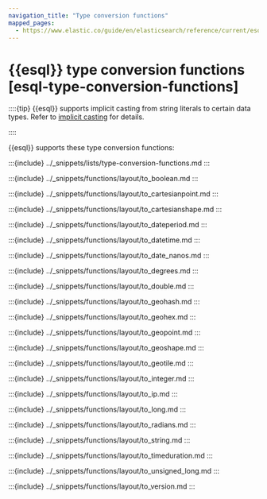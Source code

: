 ```yaml
---
navigation_title: "Type conversion functions"
mapped_pages:
  - https://www.elastic.co/guide/en/elasticsearch/reference/current/esql-functions-operators.html#esql-type-conversion-functions
---
```


# {{esql}} type conversion functions [esql-type-conversion-functions]


::::{tip}
{{esql}} supports implicit casting from string literals to certain data types. Refer to [implicit casting](/reference/query-languages/esql/esql-implicit-casting.md) for details.

::::


{{esql}} supports these type conversion functions:

:::{include} ../_snippets/lists/type-conversion-functions.md
:::


:::{include} ../_snippets/functions/layout/to_boolean.md
:::

:::{include} ../_snippets/functions/layout/to_cartesianpoint.md
:::

:::{include} ../_snippets/functions/layout/to_cartesianshape.md
:::

:::{include} ../_snippets/functions/layout/to_dateperiod.md
:::

:::{include} ../_snippets/functions/layout/to_datetime.md
:::

:::{include} ../_snippets/functions/layout/to_date_nanos.md
:::

:::{include} ../_snippets/functions/layout/to_degrees.md
:::

:::{include} ../_snippets/functions/layout/to_double.md
:::

:::{include} ../_snippets/functions/layout/to_geohash.md
:::

:::{include} ../_snippets/functions/layout/to_geohex.md
:::

:::{include} ../_snippets/functions/layout/to_geopoint.md
:::

:::{include} ../_snippets/functions/layout/to_geoshape.md
:::

:::{include} ../_snippets/functions/layout/to_geotile.md
:::

:::{include} ../_snippets/functions/layout/to_integer.md
:::

:::{include} ../_snippets/functions/layout/to_ip.md
:::

:::{include} ../_snippets/functions/layout/to_long.md
:::

:::{include} ../_snippets/functions/layout/to_radians.md
:::

:::{include} ../_snippets/functions/layout/to_string.md
:::

:::{include} ../_snippets/functions/layout/to_timeduration.md
:::

:::{include} ../_snippets/functions/layout/to_unsigned_long.md
:::

:::{include} ../_snippets/functions/layout/to_version.md
:::

